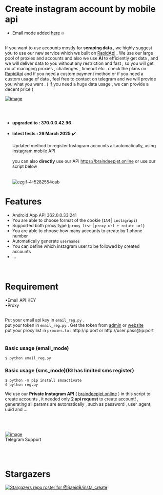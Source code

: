 # Create instagram account by mobile api

- Email mode added [here](https://braindeepjet.online) 🔥<br><br>



If you want to use accounts mostly for **scraping data** , we highly suggest you to use our new service which we built on [RapidApi](https://rapidapi.com/imwhodifferent/api/instagram-scraper-ai1) , We use our large pool of proxies and accounts and also we use **AI** to efficiently get data , and we will deliver data to you without any restriction and fast , so you will get rid of managing proxies , challenges , timeout etc . check the plans on [RapidApi](https://rapidapi.com/imwhodifferent/api/instagram-scraper-ai1) and if you need a custom payment method or if you need a custom usage of data , feel free to contact on telegram and we will provide you what you want . ( if you need a huge data usage , we can provide a decent price )



[![image](https://github.com/SaeidB/insta_create/assets/41697758/0f2a45e2-856d-40d6-9ebe-1026a5b80f64)](https://imwhodifferent.t.me)<br>

<br><br>
- **upgraded to :  370.0.0.42.96**<br><br>
- **latest tests : 26 March 2025**  ✔️<br><br> 
Updated method to register Instagram accounts all automatically, using Instagram mobile API<br><br>
you can also **directly** use our API https://braindeepjet.online or use our script below<br><br><br>
![ezgif-4-5282554cab](https://user-images.githubusercontent.com/41697758/222406000-affb0231-4ef8-4f04-abf3-1cf3cc403773.gif)

# Features
- Android App API 362.0.0.33.241 <br>
- You are able to choose format of the cookie (`IAM`  | `instagrapi`)<br>
- Supported both proxy type (`proxy list` | `proxy url + rotate url`)<br>
- You are able to choose how many accounts to create by 1 phone number<br>
- Automatically generate `usernames`<br>
- You can define which instagram user to be followed by created accounts<br>
- ...<br><br><br>


# Requirement<br>
&#x2022;Email API KEY<br>
&#x2022;Proxy<br><br>

Put your email api key in `email_reg.py` .<br>
put your token in `email_reg.py` . Get the token from [admin](https://imwhodifferent.t.me) or [website](https://braindeepjet.online)<br>
put your proxy list in `proxies.txt` http://ip:port or http://user:pass@ip:port <br><br>

### Basic usage (email_mode)<br>
```
$ python email_reg.py
```

### Basic usage (sms_mode)(IG has limited sms register)<br>
```
$ python -m pip install smsactivate
$ python reg.py
```


We use our **Private Instagram API** ( [braindeepjet.online](https://braindeepjet.online) ) in this script to create accounts , it needed only **2 api request** to create account! , generating all params are automatically , such as password , user_agent, uuid and ...<br><br>
<br><br>

[![image](https://github.com/SaeidB/insta_create/assets/41697758/0f2a45e2-856d-40d6-9ebe-1026a5b80f64)](https://imwhodifferent.t.me)<br>
Telegram Support


<br><br>
# Stargazers<br>
[![Stargazers repo roster for @SaeidB/insta_create](https://reporoster.com/stars/notext/SaeidB/insta_create)](https://github.com/SaeidB/insta_create/stargazers)
